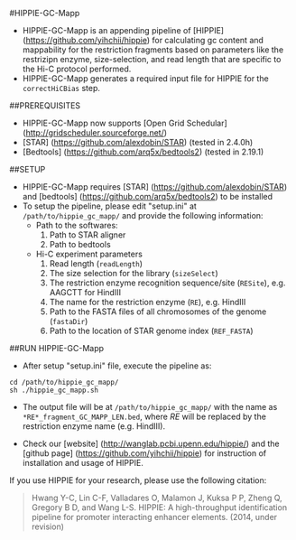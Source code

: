 <html>

#HIPPIE-GC-Mapp

* HIPPIE-GC-Mapp is an appending pipeline of [HIPPIE] (https://github.com/yihchii/hippie) for calculating gc content and mappability for the restriction fragments based on parameters like the restrizipn enzyme, size-selection, and read length that are specific to the Hi-C protocol performed.
* HIPPIE-GC-Mapp generates a required input file for HIPPIE for the `correctHiCBias` step.


##PREREQUISITES
* HIPPIE-GC-Mapp now supports [Open Grid Schedular] (http://gridscheduler.sourceforge.net/)
* [STAR] (https://github.com/alexdobin/STAR) (tested in 2.4.0h)
* [Bedtools] (https://github.com/arq5x/bedtools2) (tested in 2.19.1)


##SETUP
* HIPPIE-GC-Mapp requires [STAR] (https://github.com/alexdobin/STAR) and [bedtools] (https://github.com/arq5x/bedtools2) to be installed
* To setup the pipeline, please edit "setup.ini" at `/path/to/hippie_gc_mapp/` and provide the following information:
  * Path to the softwares:
    1. Path to STAR aligner
    2. Path to bedtools
  * Hi-C experiment parameters
    1. Read length (`readLength`)
    2. The size selection for the library (`sizeSelect`)
    3. The restriction enzyme recognition sequence/site (`RESite`), e.g. AAGCTT for HindIII
    4. The name for the restriction enzyme (`RE`), e.g. HindIII
    5. Path to the FASTA files of all chromosomes of the genome (`fastaDir`)
    5. Path to the location of STAR genome index (`REF_FASTA`)

##RUN HIPPIE-GC-Mapp
* After setup "setup.ini" file, execute the pipeline as:
```
cd /path/to/hippie_gc_mapp/
sh ./hippie_gc_mapp.sh
```
* The output file will be at `/path/to/hippie_gc_mapp/` with the name as `*RE*_fragment_GC_MAPP_LEN.bed`, where *RE* will be replaced by the restriction enzyme name (e.g. HindIII).



* Check our [website] (http://wanglab.pcbi.upenn.edu/hippie/) and the [github page] (https://github.com/yihchii/hippie) for instruction of installation and usage of HIPPIE.


If you use HIPPIE for your research, please use the following citation:

> Hwang Y-C, Lin C-F, Valladares O, Malamon J, Kuksa P P, Zheng Q, Gregory B D, and Wang L-S. HIPPIE: A high-throughput identification pipeline for promoter interacting enhancer elements. (2014, under revision)

</html>

